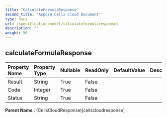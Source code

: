 ```yaml
---
title: "CalculateFormulaResponse"
second_title: "Aspose.Cells Cloud Document"
type: docs
url: /specification/model/calculateformularesponse/
description: ""
weight: 50
---
```


## **calculateFormulaResponse**

 

| Property Name | Property Type | Nullable |  ReadOnly | DefaultValue | Description | 
| :- | :- | :- |:- |  :- | :- |
| Result | String | True |  False |  |  |  
| Code | Integer | True |  False |  |  |  
| Status | String | True |  False |  |  |  

**Parent Name** : (CellsCloudResponse)[cellscloudresponse]

